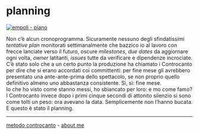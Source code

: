 # planning  

[![](https://live.staticflickr.com/65535/51793231159_9f613074d7_c.jpg "empoli - piano")](https://flic.kr/s/aHBqjzwAJ2)   

Non c’è alcun cronoprogramma. Sicuramente nessuno degli sfindatissimi *tentative plan* monitorati settimanalmente che bazzico io al lavoro con frecce lanciate verso il futuro, oscure *milestones*, *due dates* da aggiornare ogni volta, *owner* latitanti, *issues* tutte da verificare e dipendenze incrociate.  
C’è stato solo che a un certo punto la produzione ha chiamato i Controcanto per dire che si erano accordati coi committenti: per fine mese gli avrebbero presentato una ante-ante-prima dello spettacolo, se non proprio quello definitivo almeno uno abbastanza consistente. Sì, sì: fine mese.   
Io che ho visto come stanno messi, ho sbiancato per loro: e mo come famo? I Controcanto invece dopo i primi cinque secondi di attonito silenzio si sono come tolti un peso: ora avevano la data. Semplicemente non l’hanno bucata.  
E questo è stato il planning.  

---   
[metodo controcanto](https://cacioman.github.io/controcanto000.html) - [about me](https://about.me/cacioman) 
